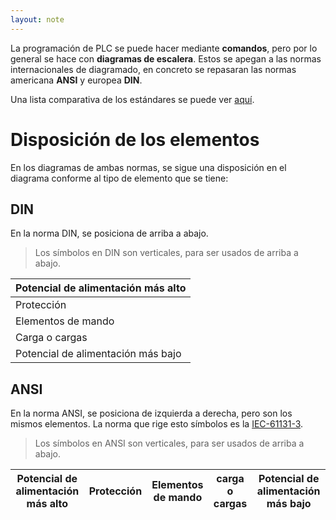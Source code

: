 ```yaml
---
layout: note
---
```


La programación de PLC se puede hacer mediante **comandos**, pero por lo general se hace con **diagramas de escalera**. Estos se apegan a las normas internacionales de diagramado, en concreto se repasaran las normas americana **ANSI** y europea **DIN**.

Una lista comparativa de los estándares se puede ver [aquí](https://dokumen.tips/documents/simbologia-electrica-din-ansi-iec.html).
# Disposición de los elementos
En los diagramas de ambas normas, se sigue una disposición en el diagrama conforme al tipo de elemento que se tiene:

## DIN

En la norma DIN, se posiciona de arriba a abajo.

> Los símbolos en DIN son verticales, para ser usados de arriba a abajo.

| Potencial de alimentación más alto |
| -                                  |
| Protección                         |
| Elementos de mando                 |
| Carga o cargas                     |
| Potencial de alimentación más bajo |

## ANSI

En la norma ANSI, se posiciona de izquierda a derecha, pero son los mismos elementos. La norma que rige esto símbolos es la [IEC-61131-3](https://plcopen.org/iec-61131-3).

> Los símbolos en ANSI son verticales, para ser usados de arriba a abajo.

| Potencial de alimentación más alto | Protección | Elementos de mando | carga o cargas | Potencial de alimentación más bajo |
| -                                  | -          | -                  | -              | -                                  |
